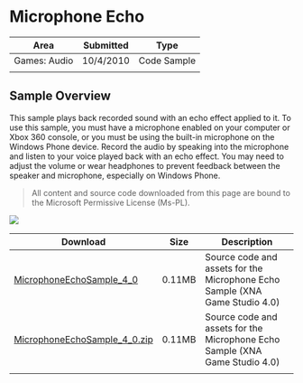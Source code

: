 # Microphone Echo

|Area|Submitted|Type|
|-|-|-|
Games: Audio|10/4/2010|Code Sample
||||

## Sample Overview

This sample plays back recorded sound with an echo effect applied to it. To use this sample, you must have a microphone enabled on your computer or Xbox 360 console, or you must be using the built-in microphone on the Windows Phone device. Record the audio by speaking into the microphone and listen to your voice played back with an echo effect. You may need to adjust the volume or wear headphones to prevent feedback between the speaker and microphone, especially on Windows Phone.

> All content and source code downloaded from this page are bound to the Microsoft Permissive License (Ms-PL).

 ![](https://github.com/simondarksidej/XNAGameStudio/blob/master/Images/microphoneecho0.png?raw=true)

Download | Size | Description
---|---|---|
[MicrophoneEchoSample_4_0](https://github.com/simondarksidej/XNAGameStudio/tree/master/Samples/MicrophoneEchoSample_4_0) | 0.11MB | Source code and assets for the Microphone Echo Sample (XNA Game Studio 4.0)
[MicrophoneEchoSample_4_0.zip](https://github.com/simondarksidej/XNAGameStudioZips/tree/master/Samples/MicrophoneEchoSample_4_0.zip) | 0.11MB | Source code and assets for the Microphone Echo Sample (XNA Game Studio 4.0)
||||
